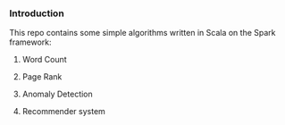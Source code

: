 ### Introduction

This repo contains some simple algorithms written in Scala on the Spark framework:

1. Word Count

2. Page Rank

3. Anomaly Detection

4. Recommender system
